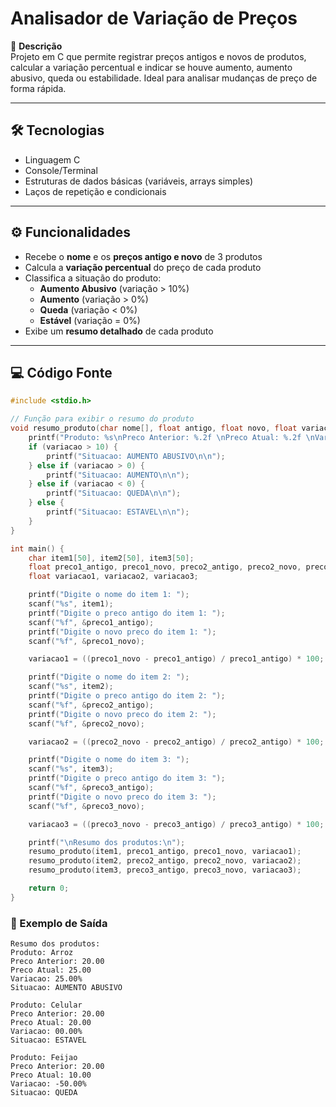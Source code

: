 # Analisador de Variação de Preços

📌 **Descrição**  
Projeto em C que permite registrar preços antigos e novos de produtos, calcular a variação percentual e indicar se houve aumento, aumento abusivo, queda ou estabilidade. Ideal para analisar mudanças de preço de forma rápida.

---

## 🛠 Tecnologias
- Linguagem C  
- Console/Terminal  
- Estruturas de dados básicas (variáveis, arrays simples)  
- Laços de repetição e condicionais  

---

## ⚙ Funcionalidades
- Recebe o **nome** e os **preços antigo e novo** de 3 produtos  
- Calcula a **variação percentual** do preço de cada produto  
- Classifica a situação do produto:  
  - **Aumento Abusivo** (variação > 10%)  
  - **Aumento** (variação > 0%)  
  - **Queda** (variação < 0%)  
  - **Estável** (variação = 0%)  
- Exibe um **resumo detalhado** de cada produto  

---

## 💻 Código Fonte

```c
#include <stdio.h>

// Função para exibir o resumo do produto
void resumo_produto(char nome[], float antigo, float novo, float variacao) {
    printf("Produto: %s\nPreco Anterior: %.2f \nPreco Atual: %.2f \nVariacao: %.2f%% \n", nome, antigo, novo, variacao);
    if (variacao > 10) {
        printf("Situacao: AUMENTO ABUSIVO\n\n");
    } else if (variacao > 0) {
        printf("Situacao: AUMENTO\n\n");
    } else if (variacao < 0) {
        printf("Situacao: QUEDA\n\n");
    } else {
        printf("Situacao: ESTAVEL\n\n");
    }
}

int main() {
    char item1[50], item2[50], item3[50];
    float preco1_antigo, preco1_novo, preco2_antigo, preco2_novo, preco3_antigo, preco3_novo;
    float variacao1, variacao2, variacao3;

    printf("Digite o nome do item 1: ");
    scanf("%s", item1);
    printf("Digite o preco antigo do item 1: ");
    scanf("%f", &preco1_antigo);
    printf("Digite o novo preco do item 1: ");
    scanf("%f", &preco1_novo);

    variacao1 = ((preco1_novo - preco1_antigo) / preco1_antigo) * 100;

    printf("Digite o nome do item 2: ");
    scanf("%s", item2);
    printf("Digite o preco antigo do item 2: ");
    scanf("%f", &preco2_antigo);
    printf("Digite o novo preco do item 2: ");
    scanf("%f", &preco2_novo);

    variacao2 = ((preco2_novo - preco2_antigo) / preco2_antigo) * 100;

    printf("Digite o nome do item 3: ");
    scanf("%s", item3);
    printf("Digite o preco antigo do item 3: ");
    scanf("%f", &preco3_antigo);
    printf("Digite o novo preco do item 3: ");
    scanf("%f", &preco3_novo);

    variacao3 = ((preco3_novo - preco3_antigo) / preco3_antigo) * 100;

    printf("\nResumo dos produtos:\n");
    resumo_produto(item1, preco1_antigo, preco1_novo, variacao1);
    resumo_produto(item2, preco2_antigo, preco2_novo, variacao2);
    resumo_produto(item3, preco3_antigo, preco3_novo, variacao3);

    return 0;
}
```
### 📌 Exemplo de Saída
```
Resumo dos produtos:
Produto: Arroz
Preco Anterior: 20.00
Preco Atual: 25.00
Variacao: 25.00%
Situacao: AUMENTO ABUSIVO

Produto: Celular
Preco Anterior: 20.00
Preco Atual: 20.00
Variacao: 00.00%
Situacao: ESTAVEL

Produto: Feijao
Preco Anterior: 20.00
Preco Atual: 10.00
Variacao: -50.00%
Situacao: QUEDA


